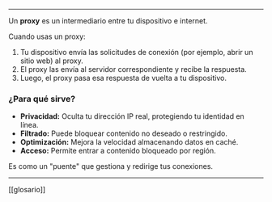 
---

Un **proxy** es un intermediario entre tu dispositivo e internet.

Cuando usas un proxy:

1. Tu dispositivo envía las solicitudes de conexión (por ejemplo, abrir un sitio web) al proxy.
2. El proxy las envía al servidor correspondiente y recibe la respuesta.
3. Luego, el proxy pasa esa respuesta de vuelta a tu dispositivo.

### ¿Para qué sirve?

- **Privacidad:** Oculta tu dirección IP real, protegiendo tu identidad en línea.
- **Filtrado:** Puede bloquear contenido no deseado o restringido.
- **Optimización:** Mejora la velocidad almacenando datos en caché.
- **Acceso:** Permite entrar a contenido bloqueado por región.

Es como un "puente" que gestiona y redirige tus conexiones.


---

[[glosario]]
